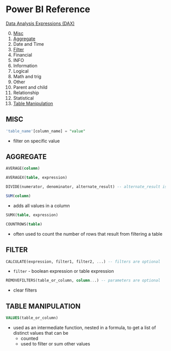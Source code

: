 # Power BI Reference

[Data Analysis Expressions (DAX)](https://learn.microsoft.com/en-us/dax/)

0. [Misc](#misc)
1. [Aggregate](#aggregate)
2. Date and Time
3. [Filter](#filter)
4. Financial
5. INFO
6. Information
7. Logical
8. Math and trig
9. Other
10. Parent and child
11. Relationship
12. Statistical
13. [Table Manipulation](#table-manipulation)

<!-- ----------------------------------------------------------------------- -->

## MISC

```sql
'table_name'[column_name] = "value"
```

* filter on specific value

<!-- ----------------------------------------------------------------------- -->

## AGGREGATE

```sql
AVERAGE(column)
```

```sql
AVERAGEX(table, expression)
```

```sql
DIVIDE(numerator, denominator, alternate_result) -- alternate_result is optional
```

```sql
SUM(column)
```

* adds all values in a column

```sql
SUMX(table, expression)
```

<!-- *  -->

```sql
COUNTROWS(table)
```

* often used to count the number of rows that result from filtering a table

<!-- ----------------------------------------------------------------------- -->

## FILTER

```sql
CALCULATE(expression, filter1, filter2, ...) -- filters are optional
```

* `filter` - boolean expression or table expression

```sql
REMOVEFILTERS(table_or_column, column...) -- parameters are optional
```

* clear filters

<!-- ----------------------------------------------------------------------- -->

## TABLE MANIPULATION

```sql
VALUES(table_or_column)
```

* used as an intermediate function, nested in a formula, to get a list of distinct values that can be
  * counted
  * used to filter or sum other values

<!-- * `column` - single column table of unique values
* `table` - table with same columns -->
